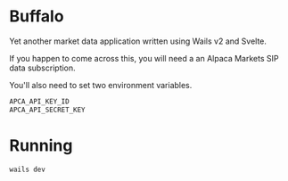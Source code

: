 # Buffalo

Yet another market data application written using Wails v2 and Svelte.

If you happen to come across this, you will need a an Alpaca Markets SIP data subscription.

You'll also need to set two environment variables.

```bash
APCA_API_KEY_ID
APCA_API_SECRET_KEY
```

# Running

```
wails dev
```
